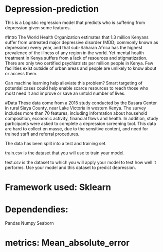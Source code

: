 # Depression-prediction
This is a Logistic regression model that predicts who is suffering from depression given some features.

#Intro
The World Health Organization estimates that 1.3 million Kenyans suffer from untreated major depressive disorder (MDD; commonly known as depression) every year, and that sub-Saharan Africa has the highest prevalence of the illness of any region in the world. Yet mental health treatment in Kenya suffers from a lack of resources and stigmatization. There are only two certified psychiatrists per million people in Kenya. Few facilities exist outside of urban areas and people are unlikely to know about or access them.

Can machine learning help alleviate this problem? Smart targeting of potential cases could help enable scarce resources to reach those who most need it and improve or save an untold number of lives.


#Data
These data come from a 2015 study conducted by the Busara Center in rural Siaya County, near Lake Victoria in western Kenya. The survey includes more than 70 features, including information about household composition, economic activity, financial flows and health. In addition, study participants were asked to complete a depression screening tool. This data are hard to collect en masse, due to the sensitive content, and need for trained staff and referral procedures.

The data has been split into a test and training set.

train.csv is the dataset that you will use to train your model.

test.csv is the dataset to which you will apply your model to test how well it performs. Use your model and this dataset to predict depression.

# Framework used: Sklearn

# Dependendies:
Pandas
Numpy
Seaborn

# metrics: Mean_absolute_error
